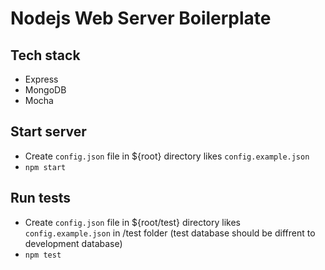 # Nodejs Web Server Boilerplate

## Tech stack
* Express
* MongoDB
* Mocha

## Start server
* Create `config.json` file in ${root} directory likes `config.example.json`
* `npm start`

## Run tests
* Create `config.json` file in ${root/test} directory likes `config.example.json` in /test folder (test database should be diffrent to development database)
* `npm test`
